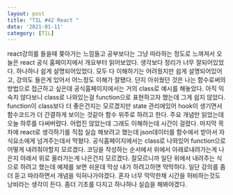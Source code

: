 ```yaml
---
layout: post
title: "TIL #42 React "
data: '2021-01-11'
category: [TIL]
---
```


react강의를 들을때 쫒아가는 느낌들고 공부보다는 그냥 따라하는 정도로 느껴져서 오늘은 react 공식 홈페이지에서 개요부터 읽어보았다. 생각보다 정리가 너무 잘되어있었다. 하나하나 쉽게 설명되어있었다. 모두 다 이해하기는 어려웠지만 쉽게 설명되어있어고, 강의도 들은게 있어서 어느정도 이해가 잘됐다. 단지 아쉬웠던 것은 나는 함수로써의 방법으로 접근하고 싶은데 공식홈페이지에서는 거의 class로 예시를 해놓았다. 아직 익숙치 않다보니 class로 나와있는걸 function으로 표현하고자 했는데 그게 쉽지 않았다. function이 class보다 더 좋은건지는 모르겠지만 state 관리에있어 hook이 생기면서 함수코드가 더 간결하게 보이는 것같아 함수 위주로 하려고 한다. 주요 개념만 읽었는데 오늘 하루를 다써버렸다. 어렵진 않았는데 그래도 이해하는데 시간이 걸렸다. 마지막 목차에 react로 생각하기를 직접 실습 해보려고 했는데 json데이터를 함수에서 받아서 자식요소에게 넘겨주는데서 막혔다. 공식홈페이지에서는 class로 나와있어 function으로 어떻게 내려줘야할지 모르겠다. 코딩을 작성하는 순서에서 위에서 아래로내려가는게 나은지 아래서 위로 올라가는게 나은건지 모르겠다. 잘모르니까 일단 위에서 내려주는 식으로 하려고 했는데 예제를 보면 쉬운데 막상 내가 하려고하면 막막하다. 일단 강의를 좀더 듣고 따라하면서 개념을 익혀나가야겠다. 혼자 너무 막막한채 시간을 허비하는것도 낭비라는 생각이 든다. 좀더 기초를 다지고 하나하나 실습을 해봐야겠다. 
